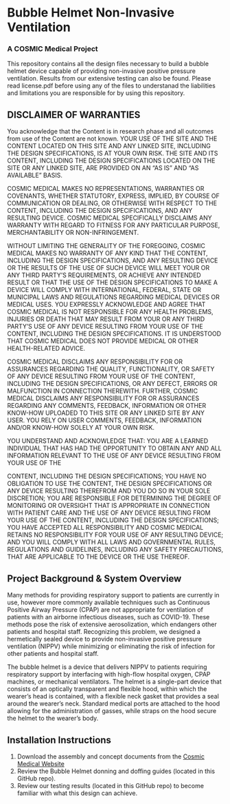 # Bubble Helmet Non-Invasive Ventilation
### A COSMIC Medical Project

This repository contains all the design files necessary to build a bubble helmet device capable of providing non-invasive positive pressure ventilation. Results from our extensive testing can also be found. Please read license.pdf before using any of the files to understanad the liabilities and limitations you are responsible for by using this repository.

## DISCLAIMER OF WARRANTIES

You acknowledge that the Content is in research phase and all outcomes from use of the Content are not known. YOUR USE OF THE SITE AND THE CONTENT LOCATED ON THIS SITE AND ANY LINKED SITE, INCLUDING THE DESIGN SPECIFICATIONS, IS AT YOUR OWN RISK. THE SITE AND ITS CONTENT, INCLUDING THE DESIGN SPECIFICATIONS LOCATED ON THE SITE OR ANY LINKED SITE, ARE PROVIDED ON AN “AS IS” AND “AS AVAILABLE” BASIS.



COSMIC MEDICAL MAKES NO REPRESENTATIONS, WARRANTIES OR COVENANTS, WHETHER STATUTORY, EXPRESS, IMPLIED, BY COURSE OF COMMUNICATION OR DEALING, OR OTHERWISE WITH RESPECT TO THE CONTENT, INCLUDING THE DESIGN SPECIFICATIONS, AND ANY RESULTING DEVICE. COSMIC MEDICAL SPECIFICALLY DISCLAIMS ANY WARRANTY WITH REGARD TO FITNESS FOR ANY PARTICULAR PURPOSE, MERCHANTABILITY OR NON-INFRINGEMENT. 



WITHOUT LIMITING THE GENERALITY OF THE FOREGOING, COSMIC MEDICAL MAKES NO WARRANTY OF ANY KIND THAT THE CONTENT, INCLUDING THE DESIGN SPECIFICATIONS, AND ANY RESULTING DEVICE OR THE RESULTS OF THE USE OF SUCH DEVICE WILL MEET YOUR OR ANY THIRD PARTY’S REQUIREMENTS, OR ACHIEVE ANY INTENDED RESULT OR THAT THE USE OF THE DESIGN SPECIFICATIONS TO MAKE A DEVICE WILL COMPLY WITH INTERNATIONAL, FEDERAL, STATE OR MUNICIPAL LAWS AND REGULATIONS REGARDING MEDICAL DEVICES OR MEDICAL USES. YOU EXPRESSLY ACKNOWLEDGE AND AGREE THAT COSMIC MEDICAL IS NOT RESPONSIBLE FOR ANY HEALTH PROBLEMS, INJURIES OR DEATH THAT MAY RESULT FROM YOUR OR ANY THIRD PARTY’S USE OF ANY DEVICE RESULTING FROM YOUR USE OF THE CONTENT, INCLUDING THE DESIGN SPECIFICATIONS. IT IS UNDERSTOOD THAT COSMIC MEDICAL DOES NOT PROVIDE MEDICAL OR OTHER HEALTH-RELATED ADVICE.



COSMIC MEDICAL DISCLAIMS ANY RESPONSIBILITY FOR OR ASSURANCES REGARDING THE QUALITY, FUNCTIONALITY, OR SAFETY OF ANY DEVICE RESULTING FROM YOUR USE OF THE CONTENT, INCLUDING THE DESIGN SPECIFICATIONS, OR ANY DEFECT, ERRORS OR MALFUNCTION IN CONNECTION THEREWITH. FURTHER, COSMIC MEDICAL DISCLAIMS ANY RESPONSIBILITY FOR OR ASSURANCES REGARDING ANY COMMENTS, FEEDBACK, INFORMATION OR OTHER KNOW-HOW UPLOADED TO THIS SITE OR ANY LINKED SITE BY ANY USER. YOU RELY ON USER COMMENTS, FEEDBACK, INFORMATION AND/OR KNOW-HOW SOLELY AT YOUR OWN RISK.



YOU UNDERSTAND AND ACKNOWLEDGE THAT: YOU ARE A LEARNED INDIVIDUAL THAT HAS HAD THE OPPORTUNITY TO OBTAIN ANY AND ALL INFORMATION RELEVANT TO THE USE OF ANY DEVICE RESULTING FROM YOUR USE OF THE

CONTENT, INCLUDING THE DESIGN SPECIFICATIONS; YOU HAVE NO OBLIGATION TO USE THE CONTENT, THE DESIGN SPECIFICATIONS OR ANY DEVICE RESULTING THEREFROM AND YOU DO SO IN YOUR SOLE DISCRETION; YOU ARE RESPONSIBLE FOR DETERMINING THE DEGREE OF MONITORING OR OVERSIGHT THAT IS APPROPRIATE IN CONNECTION WITH PATIENT CARE AND THE USE OF ANY DEVICE RESULTING FROM YOUR USE OF THE CONTENT, INCLUDING THE DESIGN SPECIFICATIONS; YOU HAVE ACCEPTED ALL RESPONSIBILITY AND COSMIC MEDICAL RETAINS NO RESPONSIBILITY FOR YOUR USE OF ANY RESULTING DEVICE; AND YOU WILL COMPLY WITH ALL LAWS AND GOVERNMENTAL RULES, REGULATIONS AND GUIDELINES, INCLUDING ANY SAFETY PRECAUTIONS, THAT ARE APPLICABLE TO THE DEVICE OR THE USE THEREOF.

## Project Background & System Overview

Many methods for providing respiratory support to patients are currently in use, however more commonly available techniques such as Continuous Positive Airway Pressure (CPAP) are not appropriate for ventilation of patients with an airborne infectious diseases, such as COVID-19. These methods pose the risk of extensive aerosolization, which endangers other patients and hospital staff. Recognizing this problem, we designed a hermetically sealed device to provide non-invasive positive pressure ventilation (NIPPV) while minimizing or eliminating the risk of infection for other patients and hospital staff.

The bubble helmet is a device that delivers NIPPV to patients requiring respiratory support by interfacing with high-flow hospital oxygen, CPAP machines, or mechanical ventilators. The helmet is a single-part device that consists of an optically transparent and flexible hood, within which the wearer’s head is contained, with a flexible neck gasket that provides a seal around the wearer’s neck. Standard medical ports are attached to the hood allowing for the administration of gasses, while straps on the hood secure the helmet to the wearer’s body.

## Installation Instructions
1. Download the assembly and concept documents from the [Cosmic Medical Website](https://cosmicmedical.ca/bh-28-warnings-disclaimers)
2. Review the Bubble Helmet donning and doffing guides (located in this GitHub repo).
3. Review our testing results (located in this GitHub repo) to become familiar with what this design can achieve.
